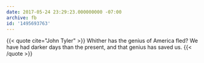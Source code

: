 ```yaml
---
date: 2017-05-24 23:29:23.000000000 -07:00
archive: fb
id: '1495693763'
---
```


{{< quote cite="John Tyler" >}}
Whither has the genius of America fled? We have had darker days than the present, and that genius has saved us.
{{< /quote >}}